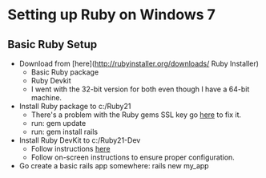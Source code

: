 # Setting up Ruby on Windows 7

## Basic Ruby Setup
* Download from [here](http://rubyinstaller.org/downloads/ Ruby Installer)
  * Basic Ruby package
  * Ruby Devkit
  * I went with the 32-bit version for both even though I have a 64-bit machine.
* Install Ruby package to c:/Ruby21
  * There's a problem with the Ruby gems SSL key go [here](https://gist.github.com/luislavena/f064211759ee0f806c88) to fix it.
  * run: gem update
  * run: gem install rails
* Install Ruby DevKit to c:/Ruby21-Dev
  * Follow instructions [here](https://github.com/oneclick/rubyinstaller/wiki/Development-Kit)
  * Follow on-screen instructions to ensure proper configuration.
* Go create a basic rails app somewhere: rails new my_app
